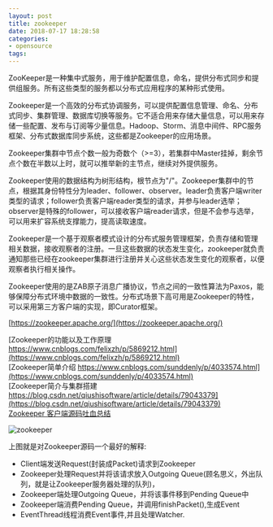 ```yaml
---
layout: post
title: zookeeper
date: 2018-07-17 18:28:58
categories:
- opensource
tags:
---
```

ZooKeeper是一种集中式服务，用于维护配置信息，命名，提供分布式同步和提供组服务。所有这些类型的服务都以分布式应用程序的某种形式使用。  

Zookeeper是一个高效的分布式协调服务，可以提供配置信息管理、命名、分布式同步、集群管理、数据库切换等服务。它不适合用来存储大量信息，可以用来存储一些配置、发布与订阅等少量信息。Hadoop、Storm、消息中间件、RPC服务框架、分布式数据库同步系统，这些都是Zookeeper的应用场景。  

Zookeeper集群中节点个数一般为奇数个（>=3），若集群中Master挂掉，剩余节点个数在半数以上时，就可以推举新的主节点，继续对外提供服务。  

Zookeeper使用的数据结构为树形结构，根节点为"/"。Zookeeper集群中的节点，根据其身份特性分为leader、follower、observer。leader负责客户端writer类型的请求；follower负责客户端reader类型的请求，并参与leader选举；observer是特殊的follower，可以接收客户端reader请求，但是不会参与选举，可以用来扩容系统支撑能力，提高读取速度。  

Zookeeper是一个基于观察者模式设计的分布式服务管理框架，负责存储和管理相关数据，接收观察者的注册。一旦这些数据的状态发生变化，zookeeper就负责通知那些已经在zookeeper集群进行注册并关心这些状态发生变化的观察者，以便观察者执行相关操作。  

Zookeeper使用的是ZAB原子消息广播协议，节点之间的一致性算法为Paxos，能够保障分布式环境中数据的一致性。分布式场景下高可用是Zookeeper的特性，可以采用第三方客户端的实现，即Curator框架。  

[https://zookeeper.apache.org/](https://zookeeper.apache.org/)  

[Zookeeper的功能以及工作原理 https://www.cnblogs.com/felixzh/p/5869212.html](https://www.cnblogs.com/felixzh/p/5869212.html)  
[Zookeeper简单介绍 https://www.cnblogs.com/sunddenly/p/4033574.html](https://www.cnblogs.com/sunddenly/p/4033574.html)  
[Zookeeper简介与集群搭建 https://blog.csdn.net/qiushisoftware/article/details/79043379](https://blog.csdn.net/qiushisoftware/article/details/79043379)  
[Zookeeper 客户端源码吐血总结](https://blog.csdn.net/cnh294141800/article/details/53039482)  

![zookeeper](https://img-blog.csdn.net/20161104212932485)

上图就是对Zookeeper源码一个最好的解释:  
- Client端发送Request(封装成Packet)请求到Zookeeper 
- Zookeeper处理Request并将该请求放入Outgoing Queue(顾名思义，外出队列，就是让Zookeeper服务器处理的队列)， 
- Zookeeper端处理Outgoing Queue，并将该事件移到Pending Queue中 
- Zookeeper端消费Pending Queue，并调用finishPacket(),生成Event 
- EventThread线程消费Event事件,并且处理Watcher.